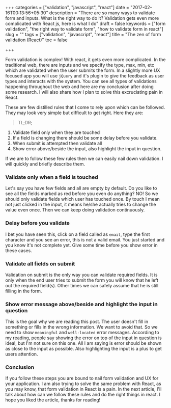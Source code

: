 +++
categories = ["validation", "javascript", "react"]
date = "2017-02-16T00:13:56+05:30"
description = "There are so many ways to validate form and inputs. What is the right way to do it? Validation gets even more complicated with React js, here is what I do"
draft = false
keywords = ["form validation", "the right way to validate form", "how to validate form in react"]
slug = ""
tags = ["validation", "javascript", "react"]
title = "The zen of form validation (React)"
toc = false

+++

Form validation is complex! With react, it gets even more complicated. In the traditional web, there are inputs and we specify the type, max, min, etc which are validated when the user submits the form. In a slightly more UX focused app you will use `jQuery` and it's plugin to give the feedback as user types and interacts with the system. You can see all types of validations happening throughout the web and here are my conclusion after doing some research. I will also share how I plan to solve this excruciating pain in React.

These are few distilled rules that I come to rely upon which can be followed. They may look very simple but difficult to get right. Here they are:

> TL;DR;

1. Validate field only when they are touched
2. If a field is changing there should be some delay before you validate.
3. When submit is attempted then validate all
4. Show error above/beside the input, also highlight the input in question.

If we are to follow these few rules then we can easily nail down validation. I will quickly and briefly describe them.

### Validate only when a field is touched

Let's say you have few fields and all are empty by default. Do you like to see all the fields marked as red before you even do anything? NO! So we should only validate fields which user has touched once. By touch I mean not just clicked in the input, it means he/she actually tries to change the value even once. Then we can keep doing validation continuously.

### Delay before you validate

I bet you have seen this, click on a field called as `email`, type the first character and you see an error, this is not a valid email. You just started and you know it's not complete yet. Give some time before you show error in these cases.


### Validate all fields on submit

Validation on submit is the only way you can validate required fields. It is only when the end user tries to submit the form you will know that he left out the required field(s). Other times we can safely assume that he is still filling in the form.


### Show error message above/beside and highlight the input in question

This is the goal why we are reading this post. The user doesn't fill in something or fills in the wrong information. We want to avoid that. So we need to show `meaningful` and `well-located` error messages. According to my reading, people say showing the error on top of the input in question is ideal, but I'm not sure on this one. All I am saying is error should be shown as close to the input as possible. Also highlighting the input is a plus to get users attention.

### Conclusion

If you follow these steps you are bound to nail form validation and UX for your application. I am also trying to solve the same problem with React, as you may know, that form validation in React is a pain. In the next article, I'll talk about how can we follow these rules and do the right things in react. I hope you liked the article, thanks for reading!

